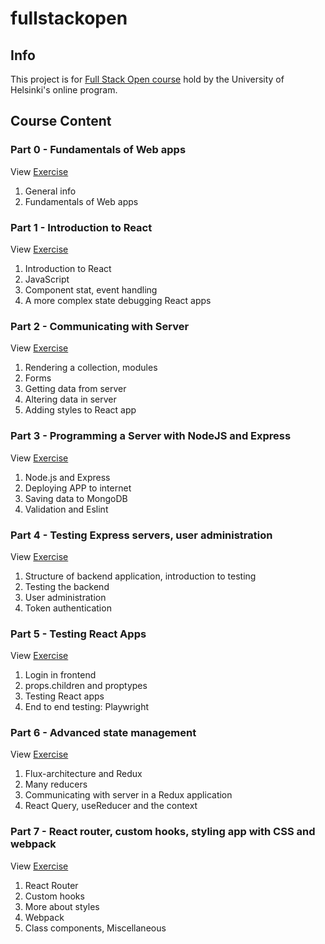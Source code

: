 # fullstackopen

## Info
This project is for [Full Stack Open course](https://fullstackopen.com/en/) hold by the University of Helsinki's online program.

## Course Content

### Part 0 - Fundamentals of Web apps
View [Exercise](./part0)
1. General info
2. Fundamentals of Web apps

### Part 1 -  Introduction to React
View [Exercise](./part1)
1. Introduction to React
2. JavaScript
3. Component stat, event handling
4. A more complex state debugging React apps

### Part 2 - Communicating with Server
View [Exercise](./part2)
1. Rendering a collection, modules
2. Forms
3. Getting data from server
4. Altering data in server
5. Adding styles to React app

### Part 3 - Programming a Server with NodeJS and Express
View [Exercise](./part3)
1. Node.js and Express
2. Deploying APP to internet
3. Saving data to MongoDB
4. Validation and Eslint

### Part 4 - Testing Express servers, user administration
View [Exercise](./part4)
1. Structure of backend application, introduction to testing
2. Testing the backend
3. User administration
4. Token authentication

### Part 5 - Testing React Apps
View [Exercise](./part5)
1. Login in frontend
2. props.children and proptypes
3. Testing React apps
4. End to end testing: Playwright

### Part 6 - Advanced state management
View [Exercise](./part6)
1. Flux-architecture and Redux
2. Many reducers
3. Communicating with server in a Redux application
4. React Query, useReducer and the context

### Part 7 - React router, custom hooks, styling app with CSS and webpack
View [Exercise](./part7)
1. React Router
2. Custom hooks
3. More about styles
4. Webpack
5. Class components, Miscellaneous

